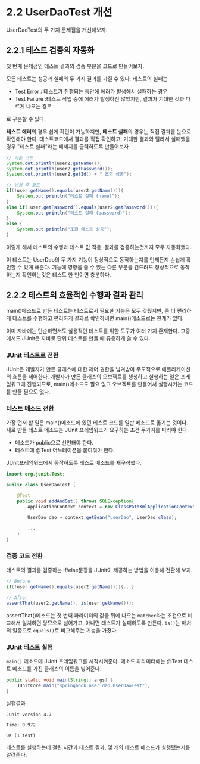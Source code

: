# 2.2 UserDaoTest 개선
UserDaoTest의 두 가지 문제점을 개선해보자.

## 2.2.1 테스트 검증의 자동화
첫 번째 문제점인 테스트 결과의 검증 부분을 코드로 만들어보자.

모든 테스트는 성공과 실패의 두 가지 결과를 가질 수 있다. 테스트의 실패는 
- Test Error : 테스트가 진행되는 동안에 에러가 발생해서 실패하는 경우
- Test Failure :테스트 작업 중에 에러가 발생하진 않았지만, 결과가 기대한 것과 다르게 나오는 경우

로 구분할 수 있다.

**테스트 에러**의 경우 쉽게 확인이 가능하지만, **테스트 실패**의 경우는 직접 결과를 눈으로 확인해야 한다. 테스트코드에서 결과를 직접 확인하고, 기대한 결과와 달라서 실패했을 경우 "테스트 실패"라는 메세지를 출력하도록 만들어보자.

```java
// 기존 코드
System.out.println(user2.getName());
System.out.println(user2.getPassword());
System.out.println(user2.getId() + " 조회 성공");
```
```java
// 변경 후 코드
if(!user.getName().equals(user2.getName())){
    System.out.println("테스트 실패 (name)");
}
else if(!user.getPassword().equals(user2.getPassword())){
    System.out.println("테스트 실패 (password)");
} 
else {
    System.out.println("조회 테스트 성공");
}
```
이렇게 해서 테스트의 수행과 테스트 값 적용, 결과를 검증하는것까지 모두 자동화했다. 

이 테스트는 UserDao의 두 가지 기능이 정상적으로 동작하는지를 언제든지 손쉽게 확인할 수 있게 해준다. 기능에 영향을 줄 수 있는 다른 부분을 건드려도 정상적으로 동작하는지 확인하는것은 테스트 한 번이면 충분하다.



## 2.2.2 테스트의 효율적인 수행과 결과 관리
main()메소드로 만든 테스트는 테스트로서 필요한 기능은 모두 갖췄지만, 좀 더 편리하게 테스트를 수행하고 편리하게 결과르 확인하려면 main()메소드로는 한계가 있다.

이미 자바에는 단순하면서도 실용적인 테스트를 위한 도구가 여러 가지 존재한다. 그중에서도 JUnit은 자바로 단위 테스트를 만들 때 유용하게 쓸 수 있다.


### JUnit 테스트로 전환
JUnit은 개발자가 만든 클래스에 대한 제어 권한을 넘겨받아 주도적으로 애플리케이션의 흐름을 제어한다. 개발자가 만든 클래스의 오브젝트를 생성하고 실행하는 일은 프레임워크에 진행되므로, main()메소드도 필요 없고 오브젝트를 만들어서 실행시키는 코드를 만들 필요도 없다.

### 테스트 메소드 전환
가장 먼저 할 일은 main()메소드에 있던 테스트 코드를 일반 메소드로 옮기는 것이다. 새로 만들 테스트 메소드는 JUnit 프레임워크가 요구하는 조건 두가지를 따라야 한다.
- 메소드가 public으로 선언돼야 한다.
- 테스트에 @Test 어노테이션을 붙여줘야 한다.

JUnit프레임워크에서 동작하도록 테스트 메소드를 재구성했다. 
```java
import org.junit.Test;

public class UserDaoTest {

    @Test
    public void addAndGet() throws SQLException{
        ApplicationContext context = new ClassPathXmlApplicationContext("applicationContext.xml");

        UserDao dao = context.getBean("userDao", UserDao.class);
        
        ...
    }
}
```

### 검증 코드 전환
테스트의 결과를 검증하는 if/else문장을 JUnit이 제공하는 방법을 이용해 전환해 보자.

```java
// Before
if(!user.getName().equals(user2.getName())){...}

// After
assertThat(user2.getName(), is(user.getName()));
```
assertThat()메소드는 첫 번째 파라미터의 값을 뒤에 나오는 `matcher`라는 조건으로 비교해서 일치하면 당므으로 넘어가고, 아니면 테스트가 실패하도록 만든다. `is()`는 매처의 일종으로 `equals()`로 비교해주는 기능을 가졌다.


### JUnit 테스트 실행

`main()` 메소드에 JUnit 프레임워크를 시작시켜준다. 메소드 파라미터에는 @Test 테스트 메소드를 가진 클래스의 이름을 넣어준다. 

```java
public static void main(String[] args) {
    JUnitCore.main("springbook.user.dao.UserDaoTest");
}
```
실행결과

```
JUnit version 4.7

Time: 0.972

OK (1 test)
```
테스트를 실행하는데 걸린 시간과 테스트 결과, 몇 개의 테스트 메소드가 실행됐는지를 알려준다.

